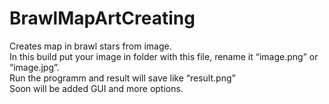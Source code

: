 <h1 class="code-line" data-line-start=0 data-line-end=1 ><a id="BrawlMapArtCreating_0"></a>BrawlMapArtCreating</h1>
<p class="has-line-data" data-line-start="1" data-line-end="5">Creates map in brawl stars from image.<br>
In this build put your image in folder with this file, rename it “image.png” or “image.jpg”.<br>
Run the programm and result will save like “result.png”<br>
Soon will be added GUI and more options.</p>
